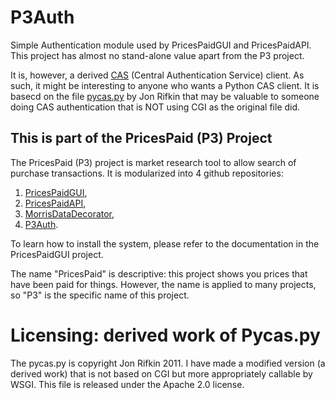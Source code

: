 P3Auth
======

Simple Authentication module used by PricesPaidGUI and PricesPaidAPI.  This project has almost no stand-alone value apart from the P3 project.  

It is, however, a derived [CAS](https://wiki.jasig.org/display/CAS/Home) (Central Authentication Service) client.  As such, it might be interesting to anyone who wants a Python CAS client.
It is basecd on the file [pycas.py](https://wiki.jasig.org/display/CASC/Pycas) by Jon Rifkin that may be valuable to someone doing CAS authentication that is NOT using CGI as the original file did.

This is part of the PricesPaid (P3) Project
--------------------------------------

The PricesPaid (P3) project is market research tool to allow search of purchase transactions.  It is modularized into 4 github repositories:

1. [PricesPaidGUI](https://github.com/XGov/PricesPaidGUI), 
2. [PricesPaidAPI](https://github.com/presidential-innovation-fellows/PricesPaidAPI), 
3. [MorrisDataDecorator](https://github.com/presidential-innovation-fellows/MorrisDataDecorator), 
4. [P3Auth](https://github.com/XGov/P3Auth).  

To learn how to install the system, please refer to the documentation in the PricesPaidGUI project.

The name "PricesPaid" is descriptive: this project shows you prices that have been paid for things.  However, the name is applied to many projects, so "P3" is the specific name of this project.

# Licensing: derived work of Pycas.py

The pycas.py is copyright Jon Rifkin 2011.  I have made a modified version (a derived work) that is not based on CGI but more appropriately callable by WSGI.  This file is released under the Apache 2.0 license.



